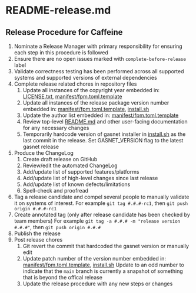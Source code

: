 README-release.md
========

Release Procedure for Caffeine
-------------
1. Nominate a Release Manager with primary responsibility for ensuring each step in this
   procedure is followed
2. Ensure there are no open issues marked with `complete-before-release` label
3. Validate correctness testing has been performed across all supported systems and supported
   versions of external dependencies
4. Complete release related chores in repository files
    1. Update all instances of the copyright year embedded in: [LICENSE.txt](../LICENSE.txt),
       [manifest/fpm.toml.template](../manifest/fpm.toml.template)
    2. Update all instances of the release package version number embedded in:
       [manifest/fpm.toml.template](../manifest/fpm.toml.template), [install.sh](../install.sh)
    3. Update the author list embedded in: [manifest/fpm.toml.template](../manifest/fpm.toml.template)
    4. Review top-level [README.md](../README.md) and other user-facing documentation for any
       necessary changes
    5. Temporarily hardcode version of gasnet installer in [install.sh](../install.sh) as the
       last commit in the release. Set GASNET_VERSION flag to the latest gasnet release
5. Produce the ChangeLog
    1. Create draft release on GitHub
    2. Review/edit the automated ChangeLog
    3. Add/update list of supported features/platforms
    4. Add/update list of high-level changes since last release
    5. Add/update list of known defects/limitations
    6. Spell-check and proofread
6. Tag a release candidate and compel several people to manually validate it on
    systems of interest. For example `git tag #.#.#-rc1`, then `git push origin #.#.#-rc1`
7. Create annotated tag (only after release candidate has been checked by team members)
    For example `git tag -a #.#.# -m "release version #.#.#"`, then `git push origin #.#.#`
8. Publish the release
9. Post release chores
    1. Git revert the commit that hardcoded the gasnet version or manually edit
    2. Update patch number of the version number embedded in:
       [manifest/fpm.toml.template](../manifest/fpm.toml.template), [install.sh](../install.sh)
       Update to an odd number to indicate that the `main` branch is currently a snapshot of something
       that is beyond the offical release
    3. Update the release procedure with any new steps or changes
